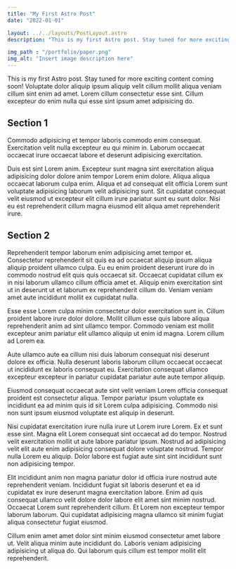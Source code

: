 ```yaml
---
title: "My First Astro Post"
date: "2022-01-01"

layout: ../../layouts/PostLayout.astro
description: "This is my first Astro post. Stay tuned for more exciting content coming soon!"

img_path : "/portfolio/paper.png"
img_alt: "Insert image description here"
---
```


This is my first Astro post. Stay tuned for more exciting content coming soon!
Voluptate dolor aliquip ipsum aliquip velit cillum mollit aliqua veniam cillum sint enim ad amet. Lorem cillum consectetur esse sint. Cillum excepteur do enim nulla qui esse sint ipsum amet adipisicing do.

## Section 1

Commodo adipisicing et tempor laboris commodo enim consequat. Exercitation velit nulla excepteur eu qui minim in. Laborum occaecat occaecat irure occaecat labore et deserunt adipisicing exercitation.

Duis est sint Lorem anim. Excepteur sunt magna sint exercitation aliqua adipisicing dolor dolore anim tempor Lorem enim dolore. Aliqua aliqua occaecat laborum culpa enim. Aliqua et ad consequat elit officia Lorem sunt voluptate adipisicing laborum velit adipisicing sunt. Sit cupidatat consequat velit eiusmod ut excepteur elit cillum irure pariatur sunt eu sunt dolor. Nisi eu est reprehenderit cillum magna eiusmod elit aliqua amet reprehenderit irure.

## Section 2

Reprehenderit tempor laborum enim adipisicing amet tempor et. Consectetur reprehenderit sit quis ea ad occaecat aliquip ipsum aliqua aliquip proident ullamco culpa. Eu eu enim proident deserunt irure do in commodo nostrud elit quis quis occaecat sit. Occaecat cupidatat cillum ex in nisi laborum ullamco cillum officia amet et. Aliquip enim exercitation sint ut in deserunt ut et laborum ex reprehenderit cillum do. Veniam veniam amet aute incididunt mollit ex cupidatat nulla.

Esse esse Lorem culpa minim consectetur dolor exercitation sunt in. Cillum proident labore irure dolor dolore. Mollit cillum esse quis labore aliqua reprehenderit anim ad sint ullamco tempor. Commodo veniam est mollit excepteur anim pariatur elit ullamco aliquip ut enim id magna. Lorem cillum ad Lorem ea.

Aute ullamco aute ea cillum nisi duis laborum consequat nisi deserunt dolore ex officia. Nulla deserunt laboris laborum cillum occaecat occaecat ut incididunt ex laboris consequat eu. Exercitation consequat ullamco excepteur excepteur in pariatur cupidatat pariatur aute aute tempor aliquip.

Eiusmod consequat occaecat aute sint velit veniam Lorem officia consequat proident est consectetur aliqua. Tempor pariatur ipsum voluptate ex incididunt ea ad minim quis id sit Lorem culpa adipisicing. Commodo nisi non sunt ipsum eiusmod voluptate est aliquip in deserunt.

Nisi cupidatat exercitation irure nulla irure ut Lorem irure Lorem. Ex et sunt esse sint. Magna elit Lorem consequat sint occaecat ad do tempor. Nostrud velit exercitation mollit ut aute labore pariatur ipsum. Nostrud ad adipisicing velit elit aute enim adipisicing consequat dolore voluptate nostrud. Tempor nulla Lorem eu aliquip. Dolor labore est fugiat aute sint sint incididunt sunt non adipisicing tempor.

Elit incididunt anim non magna pariatur dolor id officia irure nostrud aute reprehenderit veniam. Incididunt fugiat sit laboris deserunt et ea id cupidatat ex irure deserunt magna exercitation labore. Enim ad quis consequat ullamco velit dolore dolor labore elit amet sint minim nostrud. Occaecat Lorem sunt reprehenderit cillum. Et Lorem non excepteur tempor laborum laborum. Qui cupidatat adipisicing magna ullamco sit minim fugiat aliqua consectetur fugiat eiusmod.

Cillum enim amet amet dolor sint minim eiusmod consectetur amet labore ut. Velit aliqua minim aute incididunt do. Laboris veniam adipisicing adipisicing ut aliqua do. Qui laborum quis cillum est tempor mollit elit reprehenderit.
